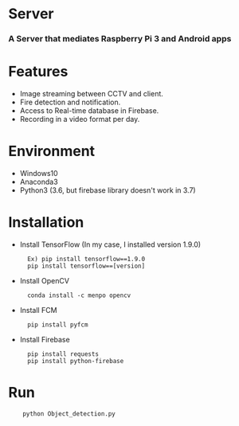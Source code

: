 # Server
<h3><b>A Server that mediates Raspberry Pi 3 and Android apps</b></h3>

# Features
- Image streaming between CCTV and client.
- Fire detection and notification.
- Access to Real-time database in Firebase.
- Recording in a video format per day.

# Environment
- Windows10
- Anaconda3 
- Python3 (3.6, but firebase library doesn't work in 3.7)

# Installation
- Install TensorFlow (In my case, I installed version 1.9.0)

        Ex) pip install tensorflow==1.9.0
        pip install tensorflow==[version]

- Install OpenCV
        
        conda install -c menpo opencv
    
- Install FCM
        
        pip install pyfcm
    
- Install Firebase
        
        pip install requests       
        pip install python-firebase

# Run
        
        python Object_detection.py
